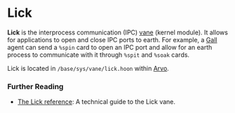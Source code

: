 # Lick

**Lick** is the interprocess communication (IPC) [vane](/glossary/vane) (kernel module). It allows for applications to open and close IPC ports to earth. For example, a [Gall](/glossary/gall) agent can send a `%spin` card to open an IPC port and allow for an earth process to communicate with it through `%spit` and `%soak` cards. 

Lick is located in `/base/sys/vane/lick.hoon` within [Arvo](/glossary/arvo).

### Further Reading

- [The Lick reference](/system/kernel/lick): A technical guide to the Lick vane.
